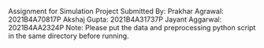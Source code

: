 Assignment for Simulation Project
Submitted By:
Prakhar Agrawal: 2021B4A70817P
Akshaj Gupta: 2021B4A31737P
Jayant Aggarwal: 2021B4AA2324P
Note:
Please put the data and preprocessing python script in the same directory before running.
